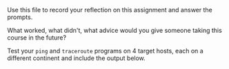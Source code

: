 Use this file to record your reflection on this assignment and answer the prompts.

What worked, what didn't, what advice would you give someone taking this course in the future?

Test your `ping` and `traceroute` programs on 4 target hosts, each on a different continent and include the output below.
